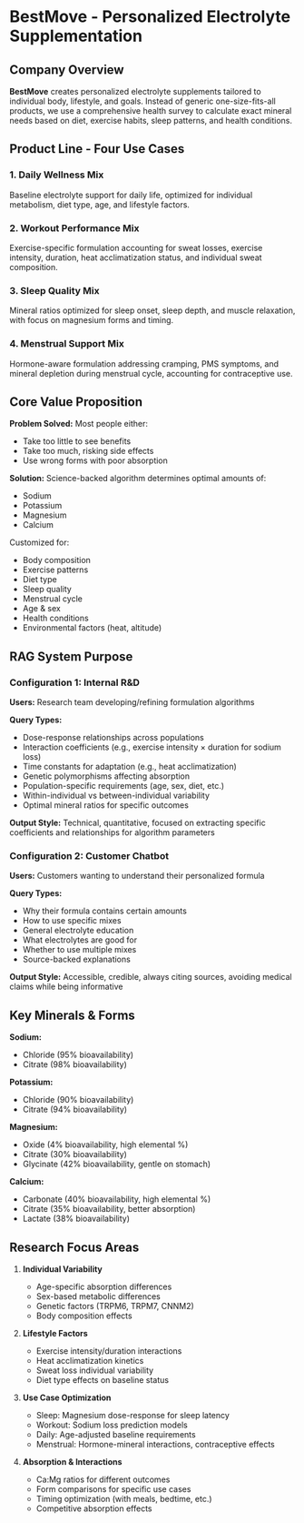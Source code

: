 # BestMove - Personalized Electrolyte Supplementation

## Company Overview

**BestMove** creates personalized electrolyte supplements tailored to individual body, lifestyle, and goals. Instead of generic one-size-fits-all products, we use a comprehensive health survey to calculate exact mineral needs based on diet, exercise habits, sleep patterns, and health conditions.

## Product Line - Four Use Cases

### 1. **Daily Wellness Mix**
Baseline electrolyte support for daily life, optimized for individual metabolism, diet type, age, and lifestyle factors.

### 2. **Workout Performance Mix**  
Exercise-specific formulation accounting for sweat losses, exercise intensity, duration, heat acclimatization status, and individual sweat composition.

### 3. **Sleep Quality Mix**
Mineral ratios optimized for sleep onset, sleep depth, and muscle relaxation, with focus on magnesium forms and timing.

### 4. **Menstrual Support Mix**
Hormone-aware formulation addressing cramping, PMS symptoms, and mineral depletion during menstrual cycle, accounting for contraceptive use.

## Core Value Proposition

**Problem Solved:** Most people either:
- Take too little to see benefits
- Take too much, risking side effects
- Use wrong forms with poor absorption

**Solution:** Science-backed algorithm determines optimal amounts of:
- Sodium
- Potassium  
- Magnesium
- Calcium

Customized for:
- Body composition
- Exercise patterns
- Diet type
- Sleep quality
- Menstrual cycle
- Age & sex
- Health conditions
- Environmental factors (heat, altitude)

## RAG System Purpose

### Configuration 1: Internal R&D
**Users:** Research team developing/refining formulation algorithms

**Query Types:**
- Dose-response relationships across populations
- Interaction coefficients (e.g., exercise intensity × duration for sodium loss)
- Time constants for adaptation (e.g., heat acclimatization)
- Genetic polymorphisms affecting absorption
- Population-specific requirements (age, sex, diet, etc.)
- Within-individual vs between-individual variability
- Optimal mineral ratios for specific outcomes

**Output Style:** Technical, quantitative, focused on extracting specific coefficients and relationships for algorithm parameters

### Configuration 2: Customer Chatbot
**Users:** Customers wanting to understand their personalized formula

**Query Types:**
- Why their formula contains certain amounts
- How to use specific mixes
- General electrolyte education
- What electrolytes are good for
- Whether to use multiple mixes
- Source-backed explanations

**Output Style:** Accessible, credible, always citing sources, avoiding medical claims while being informative

## Key Minerals & Forms

**Sodium:**
- Chloride (95% bioavailability)
- Citrate (98% bioavailability)

**Potassium:**
- Chloride (90% bioavailability)
- Citrate (94% bioavailability)

**Magnesium:**
- Oxide (4% bioavailability, high elemental %)
- Citrate (30% bioavailability)
- Glycinate (42% bioavailability, gentle on stomach)

**Calcium:**
- Carbonate (40% bioavailability, high elemental %)
- Citrate (35% bioavailability, better absorption)
- Lactate (38% bioavailability)

## Research Focus Areas

1. **Individual Variability**
   - Age-specific absorption differences
   - Sex-based metabolic differences
   - Genetic factors (TRPM6, TRPM7, CNNM2)
   - Body composition effects

2. **Lifestyle Factors**
   - Exercise intensity/duration interactions
   - Heat acclimatization kinetics
   - Sweat loss individual variability
   - Diet type effects on baseline status

3. **Use Case Optimization**
   - Sleep: Magnesium dose-response for sleep latency
   - Workout: Sodium loss prediction models
   - Daily: Age-adjusted baseline requirements
   - Menstrual: Hormone-mineral interactions, contraceptive effects

4. **Absorption & Interactions**
   - Ca:Mg ratios for different outcomes
   - Form comparisons for specific use cases
   - Timing optimization (with meals, bedtime, etc.)
   - Competitive absorption effects

